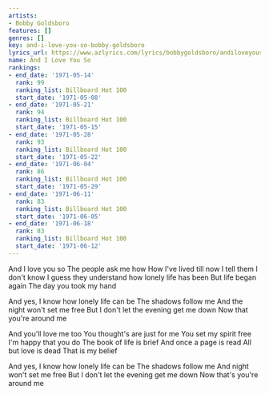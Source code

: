 ```yaml
---
artists:
- Bobby Goldsboro
features: []
genres: []
key: and-i-love-you-so-bobby-goldsboro
lyrics_url: https://www.azlyrics.com/lyrics/bobbygoldsboro/andiloveyouso.html
name: And I Love You So
rankings:
- end_date: '1971-05-14'
  rank: 99
  ranking_list: Billboard Hot 100
  start_date: '1971-05-08'
- end_date: '1971-05-21'
  rank: 94
  ranking_list: Billboard Hot 100
  start_date: '1971-05-15'
- end_date: '1971-05-28'
  rank: 93
  ranking_list: Billboard Hot 100
  start_date: '1971-05-22'
- end_date: '1971-06-04'
  rank: 86
  ranking_list: Billboard Hot 100
  start_date: '1971-05-29'
- end_date: '1971-06-11'
  rank: 83
  ranking_list: Billboard Hot 100
  start_date: '1971-06-05'
- end_date: '1971-06-18'
  rank: 83
  ranking_list: Billboard Hot 100
  start_date: '1971-06-12'
---
```


And I love you so
The people ask me how
How I've lived till now
I tell them I don't know
I guess they understand how lonely life has been
But life began again
The day you took my hand

And yes, I know how lonely life can be
The shadows follow me
And the night won't set me free
But I don't let the evening get me down
Now that you're around me

And you'll love me too
You thought's are just for me
You set my spirit free
I'm happy that you do
The book of life is brief
And once a page is read
All but love is dead
That is my belief

And yes, I know how lonely life can be
The shadows follow me
And night won't set me free
But I don't let the evening get me down
Now that's you're around me



